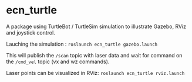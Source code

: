 # ecn_turtle

A package using TurtleBot / TurtleSim simulation to illustrate Gazebo, RViz and joystick control.

Lauching the simulation :
`roslaunch ecn_turtle gazebo.launch`

This will publish the `/scan` topic with laser data and wait for command on the `/cmd_vel` topic (vx and wz commands).

Laser points can be visualized in RViz:
`roslaunch ecn_turtle rviz.launch`
